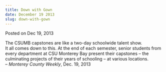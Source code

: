 ```yaml
---
title: Down with Gown
date: December 19 2013
slug: down-with-gown
---
```


 



<span class="date">Posted on Dec 19, 2013    </span>
<p>The CSUMB capstones are like a two-day schoolwide talent
show.<br>
It all comes down to this. At the end of each semester, senior
students from every department at CSU Monterey Bay present their
capstones &#x2013; the culminating projects of their years of schooling &#x2013;
at various locations.<br>
&#x2013; <em>Monterey County Weekly</em>, Dec. 19, 2013</br></br></p>





 

